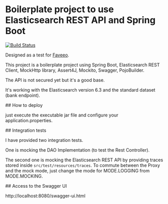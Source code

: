 # Boilerplate project to use Elasticsearch REST API and Spring Boot

[![Build Status](https://travis-ci.org/sleroy/faveeo-sample.svg?branch=master)](https://travis-ci.org/sleroy/faveeo-sample)

Designed as a test for [Faveeo](http://www.faveeo.com/ "Faveeo website").  

This project is a boilerplate project using Spring Boot, Elasticsearch REST Client, MockHttp library, Assert4J, Mockito, Swagger, PojoBuilder.

The API is not secured yet but it's a good base.

It's working with the Elasticsearch version 6.3 and the standard dataset (bank endpoint).

## How to deploy

just execute the executable jar file and configure your application.properties.

## Integration tests

I have provided two integration tests.

One is mocking the DAO Implementation (to test the Rest Controller).

The second one is mocking the Elasticsearch REST API by providing traces stored inside `src/test/resources/traces`.
To commute between the Proxy and the mock mode, just change the mode for MODE.LOGGING from MODE.MOCKING.


## Access to the Swagger UI

http://localhost:8080/swagger-ui.html
